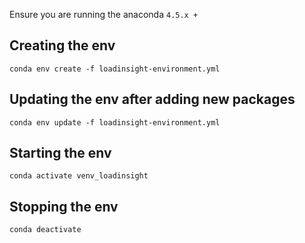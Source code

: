 Ensure you are running the anaconda `4.5.x +`

## Creating the env
```
conda env create -f loadinsight-environment.yml
```

## Updating the env after adding new packages
```
conda env update -f loadinsight-environment.yml
```

## Starting the env
```
conda activate venv_loadinsight
```

## Stopping the env
```
conda deactivate
```

